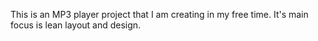 This is an MP3 player project that I am creating in my free time. It's main focus is lean layout and design.
